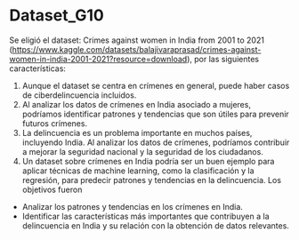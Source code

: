 # Dataset_G10
Se eligió el dataset: Crimes against women in India from 2001 to 2021 (https://www.kaggle.com/datasets/balajivaraprasad/crimes-against-women-in-india-2001-2021?resource=download), por las siguientes características:
1. Aunque el dataset se centra en crímenes en general, puede haber casos de ciberdelincuencia incluidos.
2. Al analizar los datos de crímenes en India asociado a mujeres, podríamos identificar patrones y tendencias que son útiles para prevenir futuros crímenes.
3. La delincuencia es un problema importante en muchos países, incluyendo India. Al analizar los datos de crímenes, podríamos contribuir a mejorar la seguridad nacional y la seguridad de los ciudadanos.
4. Un dataset sobre crímenes en India podría ser un buen ejemplo para aplicar técnicas de machine learning, como la clasificación y la regresión, para predecir patrones y tendencias en la delincuencia.
Los objetivos fueron 
- Analizar los patrones y tendencias en los crímenes en India.
- Identificar las características más importantes que contribuyen a la delincuencia en India y su relación con la obtención de datos relevantes.
